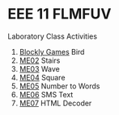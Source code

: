 # EEE 11 FLMFUV
Laboratory Class Activities

1. [Blockly Games](https://blockly-games.appspot.com/bird) Bird 
2. [ME02](me02) Stairs
3. [ME03](me03) Wave
4. [ME04](me04) Square
5. [ME05](me05) Number to Words
6. [ME06](me06) SMS Text
7. [ME07](me07) HTML Decoder
